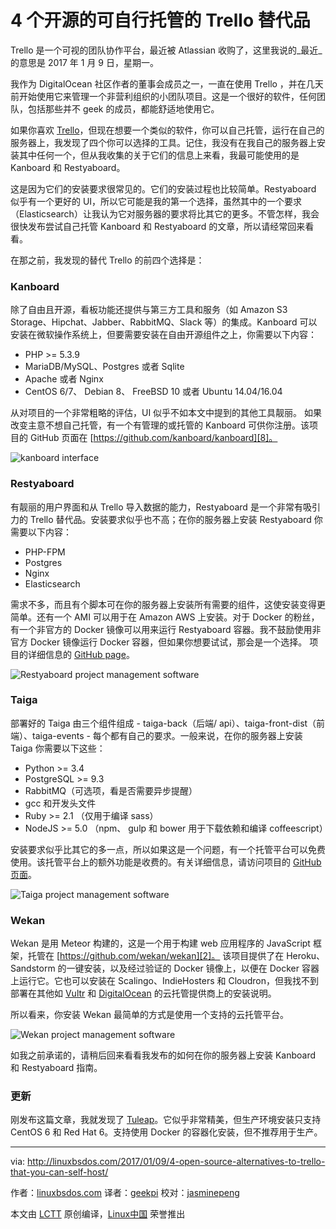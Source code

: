 4 个开源的可自行托管的 Trello 替代品
============================================================

Trello 是一个可视的团队协作平台，最近被 Atlassian 收购了，这里我说的_最近_的意思是 2017 年 1 月 9 日，星期一。

我作为 DigitalOcean 社区作者的董事会成员之一，一直在使用 Trello ，并在几天前开始使用它来管理一个非营利组织的小团队项目。这是一个很好的软件，任何团队，包括那些并不 geek 的成员，都能舒适地使用它。

如果你喜欢 [Trello][6]，但现在想要一个类似的软件，你可以自己托管，运行在自己的服务器上，我发现了四个你可以选择的工具。记住，我没有在我自己的服务器上安装其中任何一个，但从我收集的关于它们的信息上来看，我最可能使用的是 Kanboard 和 Restyaboard。

这是因为它们的安装要求很常见的。它们的安装过程也比较简单。Restyaboard 似乎有一个更好的 UI，所以它可能是我的第一个选择，虽然其中的一个要求（Elasticsearch）让我认为它对服务器的要求将比其它的更多。不管怎样，我会很快发布尝试自己托管 Kanboard 和 Restyaboard 的文章，所以请经常回来看看。

在那之前，我发现的替代 Trello 的前四个选择是：

### Kanboard

除了自由且开源，看板功能还提供与第三方工具和服务（如 Amazon S3 Storage、Hipchat、Jabber、RabbitMQ、Slack 等）的集成。Kanboard 可以安装在微软操作系统上，但要需要安装在自由开源组件之上，你需要以下内容：

*   PHP >= 5.3.9
*   MariaDB/MySQL、Postgres 或者 Sqlite
*   Apache 或者 Nginx
*   CentOS 6/7、 Debian 8、 FreeBSD 10 或者 Ubuntu 14.04/16.04

从对项目的一个非常粗略的评估，UI 似乎不如本文中提到的其他工具靓丽。 如果改变主意不想自己托管，有一个有管理的或托管的 Kanboard 可供你注册。该项目的 GitHub 页面在 [https://github.com/kanboard/kanboard][8]。

![kanboard interface](http://linuxbsdos.com/wp-content/uploads/2017/01/kanboard-700x312.png "kanboard interface") 

### Restyaboard

有靓丽的用户界面和从 Trello 导入数据的能力，Restyaboard 是一个非常有吸引力的 Trello 替代品。安装要求似乎也不高；在你的服务器上安装 Restyaboard 你需要以下内容：

*   PHP-FPM
*   Postgres
*   Nginx
*   Elasticsearch

需求不多，而且有个脚本可在你的服务器上安装所有需要的组件，这使安装变得更简单。还有一个 AMI 可以用于在 Amazon AWS 上安装。对于 Docker 的粉丝，有一个非官方的 Docker 镜像可以用来运行 Restyaboard 容器。我不鼓励使用非官方 Docker 镜像运行 Docker 容器，但如果你想要试试，那会是一个选择。 项目的详细信息的 [GitHub page][9]。

![Restyaboard project management software](http://linuxbsdos.com/wp-content/uploads/2017/01/restyaboard-646x460.png "Restyaboard project management software") 

### Taiga

部署好的 Taiga 由三个组件组成 - taiga-back（后端/ api）、taiga-front-dist（前端）、taiga-events - 每个都有自己的要求。一般来说，在你的服务器上安装 Taiga 你需要以下这些：

* Python >= 3.4
* PostgreSQL >= 9.3
* RabbitMQ（可选项，看是否需要异步提醒）
* gcc 和开发头文件
* Ruby >= 2.1 （仅用于编译 sass）
* NodeJS >= 5.0 （npm、 gulp 和 bower 用于下载依赖和编译 coffeescript）

安装要求似乎比其它的多一点，所以如果这是一个问题，有一个托管平台可以免费使用。该托管平台上的额外功能是收费的。有关详细信息，请访问项目的 [GitHub页面][1]。

![Taiga project management software](http://linuxbsdos.com/wp-content/uploads/2017/01/Taiga-700x440.jpg "Taiga project management software") 

### Wekan

Wekan 是用 Meteor 构建的，这是一个用于构建 web 应用程序的 JavaScript 框架，托管在 [https://github.com/wekan/wekan][2]。 该项目提供了在 Heroku、Sandstorm 的一键安装，以及经过验证的 Docker 镜像上，以便在 Docker 容器上运行它。它也可以安装在 Scalingo、IndieHosters 和 Cloudron，但我找不到部署在其他如 [Vultr][3] 和 [DigitalOcean][4] 的云托管提供商上的安装说明。

所以看来，你安装 Wekan 最简单的方式是使用一个支持的云托管平台。

![Wekan project management software](http://linuxbsdos.com/wp-content/uploads/2017/01/Wekan-700x363.jpeg "Wekan project management software") 

如我之前承诺的，请稍后回来看看我发布的如何在你的服务器上安装 Kanboard 和 Restyaboard 指南。

### 更新

刚发布这篇文章，我就发现了 [Tuleap][5]。它似乎非常精美，但生产环境安装只支持 CentOS 6 和 Red Hat 6。支持使用 Docker 的容器化安装，但不推荐用于生产。

--------------------------------------------------------------------------------

via: http://linuxbsdos.com/2017/01/09/4-open-source-alternatives-to-trello-that-you-can-self-host/

作者：[linuxbsdos.com][a]
译者：[geekpi](https://github.com/geekpi)
校对：[jasminepeng](https://github.com/jasminepeng)

本文由 [LCTT](https://github.com/LCTT/TranslateProject) 原创编译，[Linux中国](https://linux.cn/) 荣誉推出

[a]:http://linuxbsdos.com
[1]:https://github.com/taigaio/
[2]:https://github.com/wekan/wekan
[3]:http://www.vultr.com/?ref=6827794
[4]:https://www.digitalocean.com/?refcode=900fe177d075
[5]:https://www.tuleap.org/
[6]:https://trello.com/
[8]:https://github.com/kanboard/kanboard
[9]:https://github.com/RestyaPlatform/board

